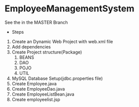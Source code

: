 # EmployeeManagementSystem
See the in the MASTER Branch
* Steps
1. Create an Dynamic Web Project with web.xml file
2. Add dependencies
3. Create Project structure(Package)
    1. BEANS
    2. DAO
    3. POJO
    4. UTIL
4. MySQL Database Setup(jdbc.properties file)
5. Create Employee.java
6. Create EmployeeDao.java
7. Create EmployeeListBean.java
8. Create employeelist.jsp
